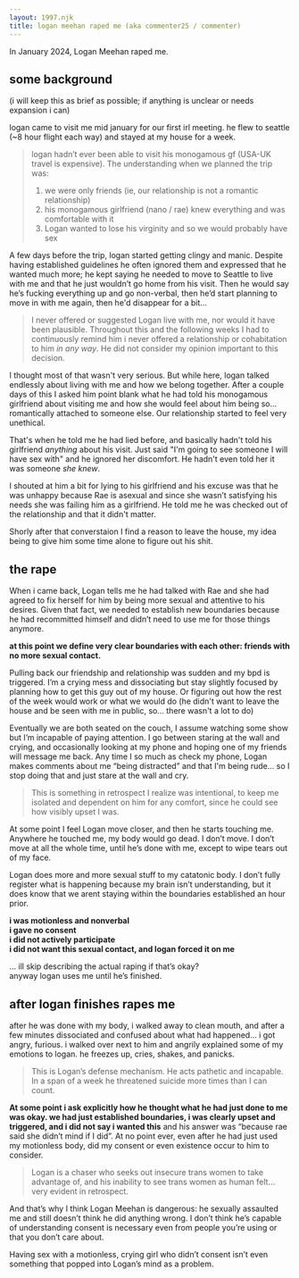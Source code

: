 ```yaml
---
layout: 1997.njk
title: logan meehan raped me (aka commenter25 / commenter)
---
```

In January 2024, Logan Meehan raped me.

## some background

(i will keep this as brief as possible; if anything is unclear or needs expansion i can)

logan came to visit me mid january for our first irl meeting. he flew to seattle (~8 hour flight each way)  and stayed at my house for a week. 

> logan hadn’t ever been able to visit his monogamous gf (USA-UK travel is expensive). The understanding when we planned the trip was:
> 1. we were only friends (ie, our relationship is not a romantic relationship)
> 2. his monogamous girlfriend (nano / rae) knew everything and was comfortable with it
> 3. Logan wanted to lose his virginity and so we would probably have sex

A few days before the trip, logan started getting clingy and manic. Despite having established guidelines he often ignored them and expressed that he wanted much more; he kept saying he needed to move to Seattle to live with me and that he just wouldn’t go home from his visit. Then he would say he’s fucking everything up and go non-verbal, then he’d start planning to move in with me again, then he'd disappear for a bit...

> I never offered or suggested Logan live with me, nor would it have been plausible. Throughout this and the following weeks I had to continuously remind him i never offered a relationship or cohabitation to him *in any way*. He did not consider my opinion important to this decision.

I thought most of that wasn't very serious. But while here, logan talked endlessly about living with me and how we belong together. After a couple days of this I asked him point blank what he had told his monogamous girlfriend about visiting me and how she would feel about him being so... romantically attached to someone else. Our relationship started to feel very unethical.

That's when he told me he had lied before, and basically hadn't told his girlfriend *anything* about his visit. Just said "I'm going to see someone I will have sex with" and he ignored her discomfort. He hadn't even told her it was someone *she knew*.

I shouted at him a bit for lying to his girlfriend and his excuse was that he was unhappy because Rae is asexual and since she wasn’t satisfying his needs she was failing him as a girlfriend. He told me he was checked out of the relationship and that it didn't matter.

Shorly after that converstaion I find a reason to leave the house, my idea being to give him some time alone to figure out his shit.

## the rape

When i came back, Logan tells me he had talked with Rae and she had agreed to fix herself for him by being more sexual and attentive to his desires. Given that fact, we needed to establish new boundaries because he had recommitted himself and didn’t need to use me for those things anymore.

**at this point we define very clear boundaries with each other: friends with no more sexual contact.**

Pulling back our friendship and relationship was sudden and my bpd is triggered. I’m a crying mess and dissociating but stay slightly focused by planning how to get this guy out of my house. Or figuring out how the rest of the week would work or what we would do (he didn't want to leave the house and be seen with me in public, so... there wasn't a lot to do)

Eventually we are both seated on the couch, I assume watching some show but I’m incapable of paying attention. I go between staring at the wall and crying, and occasionally looking at my phone and hoping one of my friends will message me back. Any time I so much as check my phone, Logan makes comments about me “being distracted” and that I'm being rude... so I stop doing that and just stare at the wall and cry.

> This is something in retrospect I realize was intentional, to keep me isolated and dependent on him for any comfort, since he could see how visibly upset I was.

At some point I feel Logan move closer, and then he starts touching me. Anywhere he touched me, my body would go dead. I don’t move. I don’t move at all the whole time, until he’s done with me, except to wipe tears out of my face.

Logan does more and more sexual stuff to my catatonic body. I don’t fully register what is happening because my brain isn’t understanding, but it does know that we arent staying within the boundaries established an hour prior.

**i was motionless and nonverbal \
i gave no consent \
i did not actively participate \
i did not want this sexual contact, and logan forced it on me**

… ill skip describing the actual raping if that’s okay? \
anyway logan uses me until he’s finished.


## after logan finishes rapes me

after he was done with my body, i walked away to clean mouth, and after a few minutes dissociated and confused about what had happened…  i got angry, furious. i walked over next to him and angrily explained some of my emotions to logan. he freezes up, cries, shakes, and panicks.

> This is Logan’s defense mechanism. He acts pathetic and incapable. In a span of a week he threatened suicide more times than I can count.

**At some point i ask explicitly how he thought what he had just done to me was okay. we had just established boundaries, i was clearly upset and triggered, and i did not say i wanted this**  and his answer was “because rae said she didn’t mind if I did”. At no point ever, even after he had just used my motionless body, did my consent or even existence occur to him to consider.

> Logan is a chaser who seeks out insecure trans women to take advantage of, and his inability to see trans women as human felt… very evident in retrospect.

And that’s why I think Logan Meehan is dangerous: he sexually assaulted me and still doesn’t think he did anything wrong. I don’t think he’s capable of understanding consent is necessary even from people you’re using or that you don’t care about. 

Having sex with a motionless, crying girl who didn’t consent  isn’t even something that popped into Logan’s mind as a problem.
